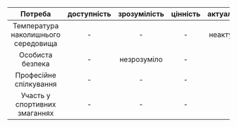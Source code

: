 |               Потреба               | доступність | зрозумілість | цінність | актуальність |
| :---------------------------------: | :---------: | :----------: | :------: | :----------: |
| Температура наколишнього середовища |      -      |      -       |    -     | неактуально  |
|          Особиста безпека           |      -      | незрозуміло  |    -     |      -       |
|       Професійне спілкування        |      -      |      -       |    -     |      -       |
|    Участь у спортивних змаганнях    |      -      |      -       |    -     |      -       |

